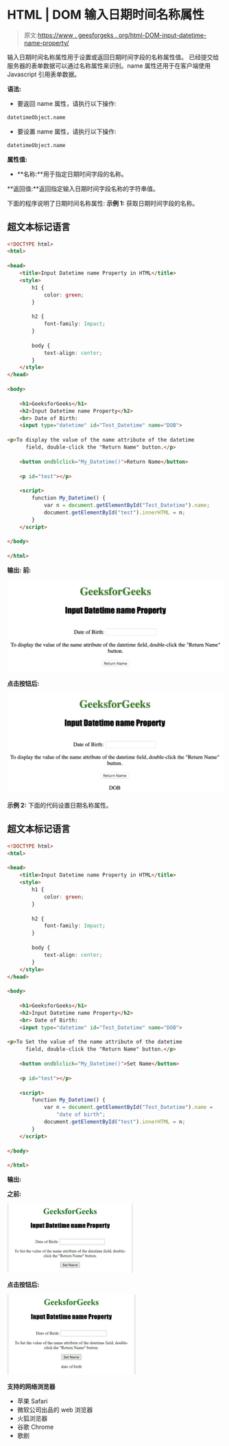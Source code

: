 # HTML | DOM 输入日期时间名称属性

> 原文:[https://www . geesforgeks . org/html-DOM-input-datetime-name-property/](https://www.geeksforgeeks.org/html-dom-input-datetime-name-property/)

输入日期时间名称属性用于设置或返回日期时间字段的名称属性值。
已经提交给服务器的表单数据可以通过名称属性来识别。name 属性还用于在客户端使用 Javascript 引用表单数据。

**语法:**

*   要返回 name 属性，请执行以下操作:

```html
datetimeObject.name
```

*   要设置 name 属性，请执行以下操作:

```html
datetimeObject.name
```

**属性值:**

*   **名称:**用于指定日期时间字段的名称。

**返回值:**返回指定输入日期时间字段名称的字符串值。

下面的程序说明了日期时间名称属性:
**示例 1:** 获取日期时间字段的名称。

## 超文本标记语言

```html
<!DOCTYPE html>
<html>

<head>
    <title>Input Datetime name Property in HTML</title>
    <style>
        h1 {
            color: green;
        }

        h2 {
            font-family: Impact;
        }

        body {
            text-align: center;
        }
    </style>
</head>

<body>

    <h1>GeeksforGeeks</h1>
    <h2>Input Datetime name Property</h2>
    <br> Date of Birth:
    <input type="datetime" id="Test_Datetime" name="DOB">

<p>To display the value of the name attribute of the datetime
      field, double-click the "Return Name" button.</p>

    <button ondblclick="My_Datetime()">Return Name</button>

    <p id="test"></p>

    <script>
        function My_Datetime() {
            var n = document.getElementById("Test_Datetime").name;
            document.getElementById("test").innerHTML = n;
        }
    </script>

</body>

</html>

```

**输出:**
**前:**

![](img/cfdf44a7018cb8efa508f57553cb9a03.png)

**点击按钮后:**

![](img/cfbc10dc597039dcfc1acd87da8e7dc9.png)

**示例 2:** 下面的代码设置日期名称属性。

## 超文本标记语言

```html
<!DOCTYPE html>
<html>

<head>
    <title>Input Datetime name Property in HTML</title>
    <style>
        h1 {
            color: green;
        }

        h2 {
            font-family: Impact;
        }

        body {
            text-align: center;
        }
    </style>
</head>

<body>

    <h1>GeeksforGeeks</h1>
    <h2>Input Datetime name Property</h2>
    <br> Date of Birth:
    <input type="datetime" id="Test_Datetime" name="DOB">

<p>To Set the value of the name attribute of the datetime
      field, double-click the "Return Name" button.</p>

    <button ondblclick="My_Datetime()">Set Name</button>

    <p id="test"></p>

    <script>
        function My_Datetime() {
            var n = document.getElementById("Test_Datetime").name =
                "date of birth";
            document.getElementById("test").innerHTML = n;
        }
    </script>

</body>

</html>

```

**输出:**

**之前:**

![](img/5f4a19783f6f429c143820921c13920f.png)

**点击按钮后:**

![](img/de56091a91dec295c2406242d1ce9f72.png)

**支持的网络浏览器**

*   苹果 Safari
*   微软公司出品的 web 浏览器
*   火狐浏览器
*   谷歌 Chrome
*   歌剧